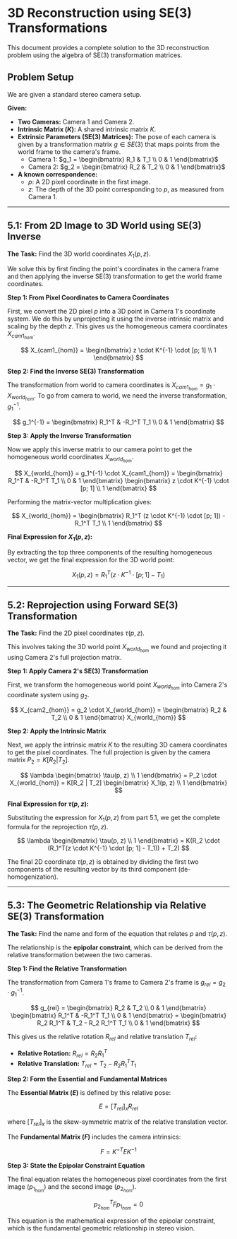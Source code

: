 # 3D Reconstruction using SE(3) Transformations

This document provides a complete solution to the 3D reconstruction problem using the algebra of SE(3) transformation matrices.

## Problem Setup

We are given a standard stereo camera setup.

**Given:**

*   **Two Cameras:** Camera 1 and Camera 2.
*   **Intrinsic Matrix ($K$):** A shared intrinsic matrix $K$.
*   **Extrinsic Parameters (SE(3) Matrices):** The pose of each camera is given by a transformation matrix $g \in SE(3)$ that maps points from the world frame to the camera's frame.
    *   Camera 1: $g_1 = \begin{bmatrix} R_1 & T_1 \\ 0 & 1 \end{bmatrix}$
    *   Camera 2: $g_2 = \begin{bmatrix} R_2 & T_2 \\ 0 & 1 \end{bmatrix}$
*   **A known correspondence:**
    *   $p$: A 2D pixel coordinate in the first image.
    *   $z$: The depth of the 3D point corresponding to $p$, as measured from Camera 1.

---

## 5.1: From 2D Image to 3D World using SE(3) Inverse

**The Task:** Find the 3D world coordinates $X_1(p, z)$.

We solve this by first finding the point's coordinates in the camera frame and then applying the inverse SE(3) transformation to get the world frame coordinates.

**Step 1: From Pixel Coordinates to Camera Coordinates**

First, we convert the 2D pixel $p$ into a 3D point in Camera 1's coordinate system. We do this by unprojecting it using the inverse intrinsic matrix and scaling by the depth $z$. This gives us the homogeneous camera coordinates $X_{cam1_{hom}}$.

$$
X_{cam1_{hom}} = \begin{bmatrix} z \cdot K^{-1} \cdot [p; 1] \\ 1 \end{bmatrix}
$$

**Step 2: Find the Inverse SE(3) Transformation**

The transformation from world to camera coordinates is $X_{cam1_{hom}} = g_1 \cdot X_{world_{hom}}$. To go from camera to world, we need the inverse transformation, $g_1^{-1}$.

$$
g_1^{-1} = \begin{bmatrix} R_1^T & -R_1^T T_1 \\ 0 & 1 \end{bmatrix}
$$

**Step 3: Apply the Inverse Transformation**

Now we apply this inverse matrix to our camera point to get the homogeneous world coordinates $X_{world_{hom}}$.

$$
X_{world_{hom}} = g_1^{-1} \cdot X_{cam1_{hom}} = \begin{bmatrix} R_1^T & -R_1^T T_1 \\ 0 & 1 \end{bmatrix} \begin{bmatrix} z \cdot K^{-1} \cdot [p; 1] \\ 1 \end{bmatrix}
$$

Performing the matrix-vector multiplication gives:

$$
X_{world_{hom}} = \begin{bmatrix} R_1^T (z \cdot K^{-1} \cdot [p; 1]) - R_1^T T_1 \\ 1 \end{bmatrix}
$$

**Final Expression for $X_1(p, z)$:**

By extracting the top three components of the resulting homogeneous vector, we get the final expression for the 3D world point:

$$
X_1(p, z) = R_1^T(z \cdot K^{-1} \cdot [p; 1] - T_1)
$$

---

## 5.2: Reprojection using Forward SE(3) Transformation

**The Task:** Find the 2D pixel coordinates $\tau(p, z)$.

This involves taking the 3D world point $X_{world_{hom}}$ we found and projecting it using Camera 2's full projection matrix.

**Step 1: Apply Camera 2's SE(3) Transformation**

First, we transform the homogeneous world point $X_{world_{hom}}$ into Camera 2's coordinate system using $g_2$.

$$
X_{cam2_{hom}} = g_2 \cdot X_{world_{hom}} = \begin{bmatrix} R_2 & T_2 \\ 0 & 1 \end{bmatrix} X_{world_{hom}}
$$

**Step 2: Apply the Intrinsic Matrix**

Next, we apply the intrinsic matrix $K$ to the resulting 3D camera coordinates to get the pixel coordinates. The full projection is given by the camera matrix $P_2 = K[R_2 | T_2]$.

$$
\lambda \begin{bmatrix} \tau(p, z) \\ 1 \end{bmatrix} = P_2 \cdot X_{world_{hom}} = K[R_2 | T_2] \begin{bmatrix} X_1(p, z) \\ 1 \end{bmatrix}
$$

**Final Expression for $\tau(p, z)$:**

Substituting the expression for $X_1(p, z)$ from part 5.1, we get the complete formula for the reprojection $\tau(p, z)$.

$$
\lambda \begin{bmatrix} \tau(p, z) \\ 1 \end{bmatrix} = K(R_2 \cdot (R_1^T(z \cdot K^{-1} \cdot [p; 1] - T_1)) + T_2)
$$

The final 2D coordinate $\tau(p, z)$ is obtained by dividing the first two components of the resulting vector by its third component (de-homogenization).

---

## 5.3: The Geometric Relationship via Relative SE(3) Transformation

**The Task:** Find the name and form of the equation that relates $p$ and $\tau(p, z)$.

The relationship is the **epipolar constraint**, which can be derived from the relative transformation between the two cameras.

**Step 1: Find the Relative Transformation**

The transformation from Camera 1's frame to Camera 2's frame is $g_{rel} = g_2 \cdot g_1^{-1}$.

$$
g_{rel} = \begin{bmatrix} R_2 & T_2 \\ 0 & 1 \end{bmatrix} \begin{bmatrix} R_1^T & -R_1^T T_1 \\ 0 & 1 \end{bmatrix} = \begin{bmatrix} R_2 R_1^T & T_2 - R_2 R_1^T T_1 \\ 0 & 1 \end{bmatrix}
$$

This gives us the relative rotation $R_{rel}$ and relative translation $T_{rel}$:

*   **Relative Rotation:** $R_{rel} = R_2 R_1^T$
*   **Relative Translation:** $T_{rel} = T_2 - R_2 R_1^T T_1$

**Step 2: Form the Essential and Fundamental Matrices**

The **Essential Matrix ($E$)** is defined by this relative pose:

$$
E = [T_{rel}]_x R_{rel}
$$

where $[T_{rel}]_x$ is the skew-symmetric matrix of the relative translation vector.

The **Fundamental Matrix ($F$)** includes the camera intrinsics:

$$
F = K^{-T} E K^{-1}
$$

**Step 3: State the Epipolar Constraint Equation**

The final equation relates the homogeneous pixel coordinates from the first image ($p_{1_{hom}}$) and the second image ($p_{2_{hom}}$).

$$
p_{2_{hom}}^T F p_{1_{hom}} = 0
$$

This equation is the mathematical expression of the epipolar constraint, which is the fundamental geometric relationship in stereo vision.